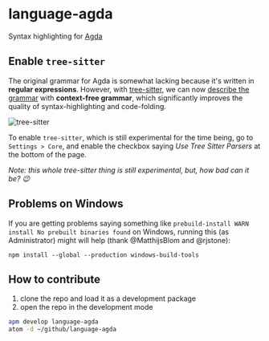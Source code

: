 # language-agda

Syntax highlighting for [Agda](http://agda.readthedocs.io)


## Enable `tree-sitter`

The original grammar for Agda is somewhat lacking because it's written in **regular expressions**. However, with [tree-sitter](https://github.com/tree-sitter/tree-sitter), we can now [describe
the grammar](https://github.com/tree-sitter/tree-sitter-agda) with **context-free grammar**, which significantly improves the quality of syntax-highlighting and code-folding.

![tree-sitter](https://i.imgur.com/7Pfmqjv.png)

To enable `tree-sitter`, which is still experimental for the time being, go to `Settings > Core`, and enable the checkbox saying *Use Tree Sitter Parsers* at the bottom of the page.

*Note: this whole tree-sitter thing is still experimental, but, how bad can it be? 😉*

## Problems on Windows

If you are getting problems saying something like `prebuild-install WARN install No prebuilt binaries found` on Windows, running this (as Administrator) might will help (thank @MatthijsBlom and @rjstone):

```
npm install --global --production windows-build-tools
```

## How to contribute

1. clone the repo and load it as a development package
2. open the repo in the development mode

```bash
apm develop language-agda
atom -d ~/github/language-agda
```

